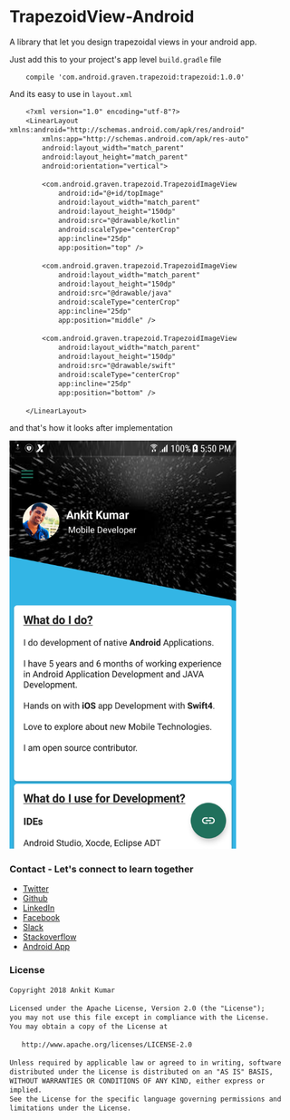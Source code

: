 # TrapezoidView-Android
A library that let you design trapezoidal views in your android app.

Just add this to your project's app level `build.gradle` file

        compile 'com.android.graven.trapezoid:trapezoid:1.0.0'
        
And its easy to use in `layout.xml`

        <?xml version="1.0" encoding="utf-8"?>
        <LinearLayout xmlns:android="http://schemas.android.com/apk/res/android"
            xmlns:app="http://schemas.android.com/apk/res-auto"
            android:layout_width="match_parent"
            android:layout_height="match_parent"
            android:orientation="vertical">
        
            <com.android.graven.trapezoid.TrapezoidImageView
                android:id="@+id/topImage"
                android:layout_width="match_parent"
                android:layout_height="150dp"
                android:src="@drawable/kotlin"
                android:scaleType="centerCrop"
                app:incline="25dp"
                app:position="top" />
        
            <com.android.graven.trapezoid.TrapezoidImageView
                android:layout_width="match_parent"
                android:layout_height="150dp"
                android:src="@drawable/java"
                android:scaleType="centerCrop"
                app:incline="25dp"
                app:position="middle" />
        
            <com.android.graven.trapezoid.TrapezoidImageView
                android:layout_width="match_parent"
                android:layout_height="150dp"
                android:src="@drawable/swift"
                android:scaleType="centerCrop"
                app:incline="25dp"
                app:position="bottom" />
        
        </LinearLayout>

        
        
and that's how it looks after implementation

<img src="https://github.com/AnkitDroidGit/TrapezoidView-Android/blob/master/screen/3.png"  width="400" height="720">




### Contact - Let's connect to learn together
- [Twitter](https://twitter.com/KumarAnkitRKE)
- [Github](https://github.com/AnkitDroidGit)
- [LinkedIn](https://www.linkedin.com/in/kumarankitkumar/)
- [Facebook](https://www.facebook.com/freeankit)
- [Slack](https://ankitdroid.slack.com)
- [Stackoverflow](https://stackoverflow.com/users/3282461/android)
- [Android App](https://play.google.com/store/apps/details?id=com.freeankit.ankitprofile)


### License

    Copyright 2018 Ankit Kumar
    
    Licensed under the Apache License, Version 2.0 (the "License");
    you may not use this file except in compliance with the License.
    You may obtain a copy of the License at

       http://www.apache.org/licenses/LICENSE-2.0

    Unless required by applicable law or agreed to in writing, software
    distributed under the License is distributed on an "AS IS" BASIS,
    WITHOUT WARRANTIES OR CONDITIONS OF ANY KIND, either express or implied.
    See the License for the specific language governing permissions and
    limitations under the License.
